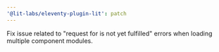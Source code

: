 ```yaml
---
'@lit-labs/eleventy-plugin-lit': patch
---
```


Fix issue related to "request for <module> is not yet fulfilled" errors when loading multiple component modules.
